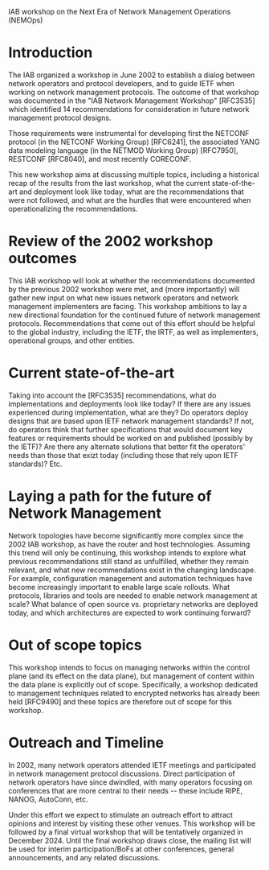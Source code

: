IAB workshop on the Next Era of Network Management Operations  (NEMOps)

# Introduction

The IAB organized a workshop in June 2002 to establish a
dialog between network operators and protocol developers, and to guide
IETF when working on network management protocols. The
outcome of that workshop was documented in the "IAB Network Management
Workshop" [RFC3535] which identified 14 recommendations for
consideration in future network management protocol designs.

Those requirements were instrumental for developing first the NETCONF
protocol (in the NETCONF Working Group) [RFC6241], the associated YANG
data modeling language (in the NETMOD Working Group) [RFC7950], 
RESTCONF [RFC8040], and most recently CORECONF.

This new workshop aims at discussing multiple topics, including
a historical recap of the results from the last workshop, what the
current state-of-the-art and deployment look like today, what are the recommendations that were not followed, and what are
the hurdles that were encountered when operationalizing the recommendations.

# Review of the 2002 workshop outcomes

This IAB workshop will look at whether the recommendations documented by the previous 2002 workshop were met,
and (more importantly) will gather new input on what new issues network
operators and network management implementers are facing.  This
workshop ambitions to lay a new directional foundation for the continued
future of network management protocols.  Recommendations that come out
of this effort should be helpful to the global industry, including the IETF, the IRTF, as well as
implementers, operational groups, and other entities.

# Current state-of-the-art

Taking into account the [RFC3535] recommendations, what do
implementations and deployments look like today? If there are any issues
experienced during implementation, what are they?  Do operators deploy
designs that are based upon IETF network management standards? If not, do
operators think that further specifications that would document key features or
requirements should be worked on and published (possibly by the IETF)? 
Are there any alternate solutions that better fit the operators' needs than those that exizt today (including those that rely upon IETF standards)? Etc.

# Laying a path for the future of Network Management

Network topologies have become significantly more complex since the
2002 IAB workshop, as have the router and host technologies. 
Assuming this trend will only be continuing, this
workshop intends to explore what previous recommendations still stand
as unfulfilled, whether they remain relevant, and what new
recommendations exist in the changing landscape. For example,
configuration management and automation techniques have become increasingly
important to enable large scale rollouts. What protocols, libraries
and tools are needed to enable network management at scale?  What
balance of open source vs. proprietary networks are deployed today, and
which architectures are expected to work continuing forward?

# Out of scope topics

This workshop intends to focus on managing networks within the control
plane (and its effect on the data plane), but management of content
within the data plane is explicitly out of scope.  Specifically, a
workshop dedicated to management techniques related to encrypted
networks has already been held [RFC9490] and these topics are therefore out of
scope for this workshop.

# Outreach and Timeline

In 2002, many network operators attended IETF meetings and
participated in network management protocol discussions. Direct
participation of network operators have since dwindled, with many
operators focusing on conferences that are more central to their
needs -- these include RIPE, NANOG, AutoConn, etc.

Under this effort we expect to stimulate an outreach effort to
attract opinions and interest by visiting these other venues. This workshop
will be followed by a final virtual workshop that will be
tentatively organized in December 2024.  Until the final workshop draws
close, the mailing list will be used for interim participation/BoFs at
other conferences, general announcements, and any related discussions.

